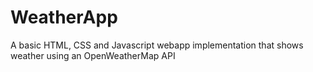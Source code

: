 # WeatherApp
A basic HTML, CSS and Javascript webapp implementation that shows weather using an OpenWeatherMap API
